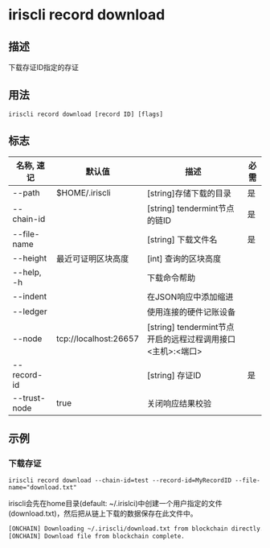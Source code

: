 # iriscli record download

## 描述

下载存证ID指定的存证

## 用法

```
iriscli record download [record ID] [flags]
```

## 标志

| 名称, 速记 | 默认值                    | 描述                                                             | 必需      |
| --------------- | -------------------------- | --------------------------------------------------------- | -------- |
| --path            |     $HOME/.iriscli          | [string]存储下载的目录                             | 是     |
| --chain-id      |                            | [string] tendermint节点的链ID                              | 是       |
| --file-name     |                            | [string] 下载文件名                                        | 是       |
| --height        | 最近可证明区块高度           | [int] 查询的区块高度                                       |          |
| --help, -h      |                            | 下载命令帮助                                               |          |
| --indent        |                            | 在JSON响应中添加缩进                                       |          |
| --ledger        |                            | 使用连接的硬件记账设备                                      |          |
| --node          | tcp://localhost:26657      | [string] tendermint节点开启的远程过程调用接口\<主机>:\<端口> |          |
| --record-id     |                            | [string] 存证ID                                            | 是       |
| --trust-node    | true                       | 关闭响应结果校验                                            |          |

## 示例

### 下载存证

```shell
iriscli record download --chain-id=test --record-id=MyRecordID --file-name="download.txt"
```

iriscli会先在home目录(default: ~/.irislci)中创建一个用户指定的文件(download.txt)，然后把从链上下载的数据保存在此文件中。

```txt
[ONCHAIN] Downloading ~/.iriscli/download.txt from blockchain directly...
[ONCHAIN] Download file from blockchain complete.
```
